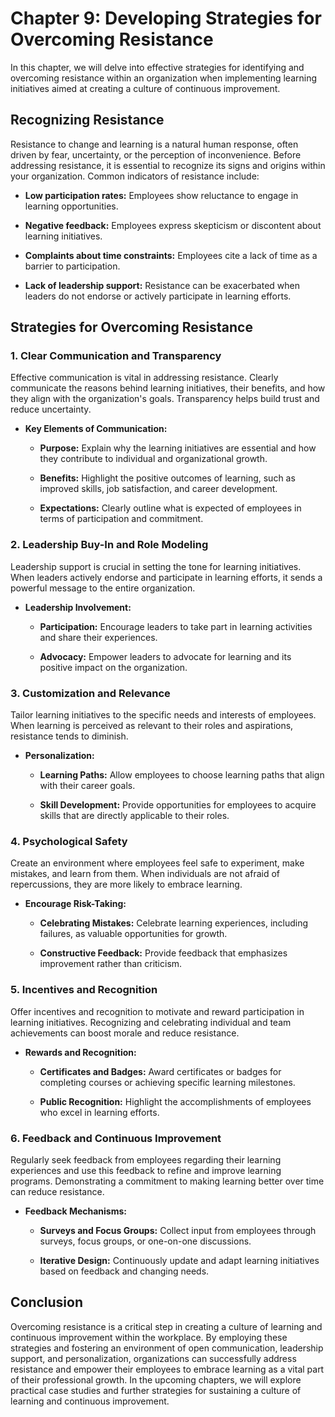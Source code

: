 Chapter 9: Developing Strategies for Overcoming Resistance
==========================================================

In this chapter, we will delve into effective strategies for identifying and overcoming resistance within an organization when implementing learning initiatives aimed at creating a culture of continuous improvement.

Recognizing Resistance
----------------------

Resistance to change and learning is a natural human response, often driven by fear, uncertainty, or the perception of inconvenience. Before addressing resistance, it is essential to recognize its signs and origins within your organization. Common indicators of resistance include:

* **Low participation rates:** Employees show reluctance to engage in learning opportunities.

* **Negative feedback:** Employees express skepticism or discontent about learning initiatives.

* **Complaints about time constraints:** Employees cite a lack of time as a barrier to participation.

* **Lack of leadership support:** Resistance can be exacerbated when leaders do not endorse or actively participate in learning efforts.

Strategies for Overcoming Resistance
------------------------------------

### 1. **Clear Communication and Transparency**

Effective communication is vital in addressing resistance. Clearly communicate the reasons behind learning initiatives, their benefits, and how they align with the organization's goals. Transparency helps build trust and reduce uncertainty.

* **Key Elements of Communication:**

  * **Purpose:** Explain why the learning initiatives are essential and how they contribute to individual and organizational growth.

  * **Benefits:** Highlight the positive outcomes of learning, such as improved skills, job satisfaction, and career development.

  * **Expectations:** Clearly outline what is expected of employees in terms of participation and commitment.

### 2. **Leadership Buy-In and Role Modeling**

Leadership support is crucial in setting the tone for learning initiatives. When leaders actively endorse and participate in learning efforts, it sends a powerful message to the entire organization.

* **Leadership Involvement:**

  * **Participation:** Encourage leaders to take part in learning activities and share their experiences.

  * **Advocacy:** Empower leaders to advocate for learning and its positive impact on the organization.

### 3. **Customization and Relevance**

Tailor learning initiatives to the specific needs and interests of employees. When learning is perceived as relevant to their roles and aspirations, resistance tends to diminish.

* **Personalization:**

  * **Learning Paths:** Allow employees to choose learning paths that align with their career goals.

  * **Skill Development:** Provide opportunities for employees to acquire skills that are directly applicable to their roles.

### 4. **Psychological Safety**

Create an environment where employees feel safe to experiment, make mistakes, and learn from them. When individuals are not afraid of repercussions, they are more likely to embrace learning.

* **Encourage Risk-Taking:**

  * **Celebrating Mistakes:** Celebrate learning experiences, including failures, as valuable opportunities for growth.

  * **Constructive Feedback:** Provide feedback that emphasizes improvement rather than criticism.

### 5. **Incentives and Recognition**

Offer incentives and recognition to motivate and reward participation in learning initiatives. Recognizing and celebrating individual and team achievements can boost morale and reduce resistance.

* **Rewards and Recognition:**

  * **Certificates and Badges:** Award certificates or badges for completing courses or achieving specific learning milestones.

  * **Public Recognition:** Highlight the accomplishments of employees who excel in learning efforts.

### 6. **Feedback and Continuous Improvement**

Regularly seek feedback from employees regarding their learning experiences and use this feedback to refine and improve learning programs. Demonstrating a commitment to making learning better over time can reduce resistance.

* **Feedback Mechanisms:**

  * **Surveys and Focus Groups:** Collect input from employees through surveys, focus groups, or one-on-one discussions.

  * **Iterative Design:** Continuously update and adapt learning initiatives based on feedback and changing needs.

Conclusion
----------

Overcoming resistance is a critical step in creating a culture of learning and continuous improvement within the workplace. By employing these strategies and fostering an environment of open communication, leadership support, and personalization, organizations can successfully address resistance and empower their employees to embrace learning as a vital part of their professional growth. In the upcoming chapters, we will explore practical case studies and further strategies for sustaining a culture of learning and continuous improvement.
